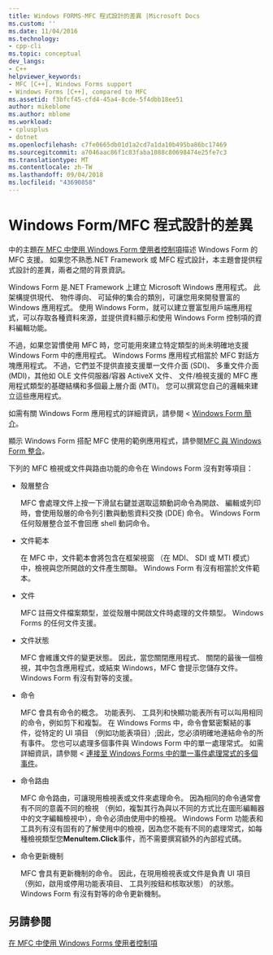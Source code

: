 ```yaml
---
title: Windows FORMS-MFC 程式設計的差異 |Microsoft Docs
ms.custom: ''
ms.date: 11/04/2016
ms.technology:
- cpp-cli
ms.topic: conceptual
dev_langs:
- C++
helpviewer_keywords:
- MFC [C++], Windows Forms support
- Windows Forms [C++], compared to MFC
ms.assetid: f3bfcf45-cfd4-45a4-8cde-5f4dbb18ee51
author: mikeblome
ms.author: mblome
ms.workload:
- cplusplus
- dotnet
ms.openlocfilehash: c7fe0665db01d1a2cd7a1da10b495ba86bc17469
ms.sourcegitcommit: a7046aac86f1c83faba1088c80698474e25fe7c3
ms.translationtype: MT
ms.contentlocale: zh-TW
ms.lasthandoff: 09/04/2018
ms.locfileid: "43690858"
---
```

# <a name="windows-formsmfc-programming-differences"></a>Windows Form/MFC 程式設計的差異
中的主題[在 MFC 中使用 Windows Form 使用者控制項](../dotnet/using-a-windows-form-user-control-in-mfc.md)描述 Windows Form 的 MFC 支援。 如果您不熟悉.NET Framework 或 MFC 程式設計，本主題會提供程式設計的差異，兩者之間的背景資訊。  
  
 Windows Form 是.NET Framework 上建立 Microsoft Windows 應用程式。 此架構提供現代、 物件導向、 可延伸的集合的類別，可讓您用來開發豐富的 Windows 應用程式。 使用 Windows Form，就可以建立豐富型用戶端應用程式，可以存取各種資料來源，並提供資料顯示和使用 Windows Form 控制項的資料編輯功能。  
  
 不過，如果您習慣使用 MFC 時，您可能用來建立特定類型的尚未明確地支援 Windows Form 中的應用程式。 Windows Forms 應用程式相當於 MFC 對話方塊應用程式。 不過，它們並不提供直接支援單一文件介面 (SDI)、 多重文件介面 (MDI)，其他如 OLE 文件伺服器/容器 ActiveX 文件、 文件/檢視支援的 MFC 應用程式類型的基礎結構和多個最上層介面 (MTI)。 您可以撰寫您自己的邏輯來建立這些應用程式。  
  
 如需有關 Windows Form 應用程式的詳細資訊，請參閱 < [Windows Form 簡介](/dotnet/framework/winforms/windows-forms-overview)。  
  
 顯示 Windows Form 搭配 MFC 使用的範例應用程式，請參閱[MFC 與 Windows Form 整合](http://www.microsoft.com/downloads/details.aspx?FamilyID=987021bc-e575-4fe3-baa9-15aa50b0f599&displaylang=en)。  
  
 下列的 MFC 檢視或文件與路由功能的命令在 Windows Form 沒有對等項目：  
  
-   殼層整合  
  
     MFC 會處理文件上按一下滑鼠右鍵並選取這類動詞命令為開啟、 編輯或列印時，會使用殼層的命令列引數與動態資料交換 (DDE) 命令。 Windows Form 任何殼層整合並不會回應 shell 動詞命令。  
  
-   文件範本  
  
     在 MFC 中，文件範本會將包含在框架視窗 （在 MDI、 SDI 或 MTI 模式） 中，檢視與您所開啟的文件產生關聯。 Windows Form 有沒有相當於文件範本。  
  
-   文件  
  
     MFC 註冊文件檔案類型，並從殼層中開啟文件時處理的文件類型。 Windows Forms 的任何文件支援。  
  
-   文件狀態  
  
     MFC 會維護文件的變更狀態。 因此，當您關閉應用程式、 關閉的最後一個檢視，其中包含應用程式，或結束 Windows，MFC 會提示您儲存文件。 Windows Form 有沒有對等的支援。  
  
-   命令  
  
     MFC 會具有命令的概念。 功能表列、 工具列和快顯功能表所有可以叫用相同的命令，例如剪下和複製。 在 Windows Forms 中，命令會緊密繫結的事件，從特定的 UI 項目 （例如功能表項目）;因此，您必須明確地連結命令的所有事件。 您也可以處理多個事件與 Windows Form 中的單一處理常式。 如需詳細資訊，請參閱 <<c0> [ 連接至 Windows Forms 中的單一事件處理常式的多個事件](/dotnet/framework/winforms/how-to-connect-multiple-events-to-a-single-event-handler-in-windows-forms)。  
  
-   命令路由  
  
     MFC 命令路由，可讓現用檢視表或文件來處理命令。 因為相同的命令通常會有不同的意義不同的檢視 （例如，複製其行為與以不同的方式比在圖形編輯器中的文字編輯檢視中），命令必須由使用中的檢視。 Windows Form 功能表和工具列有沒有固有的了解使用中的檢視，因為您不能有不同的處理常式，如每種檢視類型您**MenuItem.Click**事件，而不需要撰寫額外的內部程式碼。  
  
-   命令更新機制  
  
     MFC 會具有更新機制的命令。 因此，在現用檢視表或文件是負責 UI 項目 （例如，啟用或停用功能表項目、 工具列按鈕和核取狀態） 的狀態。 Windows Form 有沒有對等的命令更新機制。  
  
## <a name="see-also"></a>另請參閱  
 [在 MFC 中使用 Windows Forms 使用者控制項](../dotnet/using-a-windows-form-user-control-in-mfc.md)   
